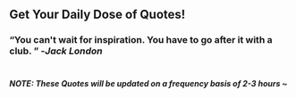 ## Get Your Daily Dose of Quotes!
### <q>You can't wait for inspiration. You have to go after it with a club. </q> -<em>Jack London</em> <br><br>
##### NOTE: These Quotes will be updated on a frequency basis of 2-3 hours ~
